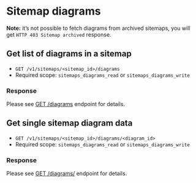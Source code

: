 # Sitemap diagrams

**Note:** it’s not possible to fetch diagrams from archived sitemaps, you will get `HTTP 403 Sitemap archived` response.

## Get list of diagrams in a sitemap

* `GET /v1/sitemaps/<sitemap_id>/diagrams`
* Required scope: `sitemaps_diagrams_read` or `sitemaps_diagrams_write`

### Response

Please see [GET /diagrams](./../diagrams.md#get-list-of-diagrams) endpoint for details.

## Get single sitemap diagram data

* `GET /v1/sitemaps/<sitemap_id>/diagrams/<diagram_id>`
* Required scope: `sitemaps_diagrams_read` or `sitemaps_diagrams_write`

### Response

Please see [GET /diagrams/<id>](./../diagrams.md#get-a-single-diagram) endpoint for details.